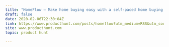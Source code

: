 ```yaml
---
title: "HomeFlow — Make home buying easy with a self-paced home buying platform"
draft: false
date: 2020-02-06T22:30:04Z
link: https://www.producthunt.com/posts/homeflow?utm_medium=RSS&utm_source=hune
site: www.producthunt.com
topic: product hunt  

---
```

